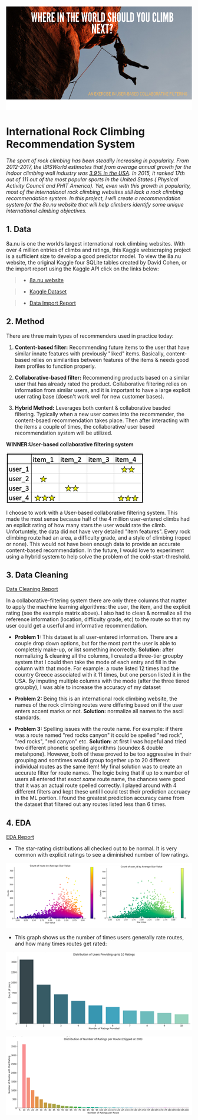 ![cover_photo](./6_README_files/cover_photo.png)
# International Rock Climbing Recommendation System

*The sport of rock climbing has been steadily increasing in popularity. From 2012-2017, the IBISWorld estimates that from average annual growth for the indoor climbing wall industry was [3.9% in the USA](https://www.ibisworld.com/industry-trends/specialized-market-research-reports/consumer-goods-services/sports-recreation/indoor-climbing-walls.html).  In 2015, it ranked 17th out of 111 out of the most popular sports in the United States ( Physical Activity Council and PHIT America). Yet, even with this growth in popularity, most of the international rock climbing websites still lack a rock climbing recommendation system. In this project, I will create a recommendation system for the 8a.nu website that will help climbers identify some unique international climbing objectives.*

## 1. Data

8a.nu is one the world’s largest international rock climbing websites. With over 4 million entries of climbs and ratings, this Kaggle webscraping project is a sufficient size to develop a good predictor model. To view the 8a.nu website, the original Kaggle four SQLite tables created by David Cohen, or the import report using the Kaggle API click on the links below:

> * [8a.nu website](https://www.8a.nu/)

> * [Kaggle Dataset](https://www.kaggle.com/dcohen21/8anu-climbing-logbook)

> * [Data Import Report](https://drive.google.com/open?id=1S4io5Nvz0lcnri_Lz9Mpa_TwLNeoSzGb)

## 2. Method

There are three main types of recommenders used in practice today:

1. **Content-based filter:** Recommending future items to the user that have similar innate features with previously "liked" items. Basically, content-based relies on similarities between features of the items & needs good item profiles to function properly.

2. **Collaborative-based filter:** Recommending products based on a similar user that has already rated the product. Collaborative filtering relies on information from similar users, and it is important to have a large explicit user rating  base (doesn't work well for new customer bases).

3. **Hybrid Method:** Leverages both content & collaborative basded filtering. Typically when a new user comes into the recommender, the content-bsaed recommendation takes place. Then after interacting with the items a couple of times, the collaborative/ user based recommendation system will be utilized.

**WINNER:User-based collaborative filtering system** 

![](./6_README_files/matrix_example.png)

I choose to work with a User-based collaborative filtering system. This made the most sense because half of the 4 million user-entered climbs had an explicit rating of how many stars the user would rate the climb. Unfortuntely, the data did not have very detailed "item features". Every rock climbing route had an area, a difficulty grade, and a style of climbing (roped or none). This would not have been enough data to provide an accurate content-based recommendation. In the future, I would love to experiment using a hybrid system to help solve the problem of the cold-start-threshold.

## 3. Data Cleaning 

[Data Cleaning Report](https://drive.google.com/open?id=195wcooDtT2XhfpRXREWmLovm8XZPNymy)

In a collaborative-filtering system there are only three columns that matter to apply the machine learning algorithms: the user, the item, and the explicit rating (see the example matrix above). I also had to clean & normalize all the reference information (location, difficulty grade, etc) to the route so that my user could get a userful and informative recommendation.

* **Problem 1:** This dataset is all user-entered information. There are a couple drop down options, but for the most part the user is able to completely make-up, or list something incorrectly. **Solution:** after normalizing & cleaning all the columns, I created a three-tier groupby system that I could then take the mode of each entry and fill in the column with that mode. For example: a route listed 12 times had the country Greece associated with it 11 times, but one person listed it in the USA. By imputing multiple columns with the mode (after the three tiered groupby), I was able to increase the accuracy of my dataset

* **Problem 2:** Being this is an international rock climbing website, the names of the rock climbing routes were differing based on if the user enters accent marks or not. **Solution:** normalize all names to the ascii standards. 

* **Problem 3:** Spelling issues with the route name. For example: if there was a route named "red rocks canyon" it could be spelled "red rock", "red rocks", "red canyon" etc. **Solution:** at first I was hopeful and tried two different phonetic spelling algorithms (soundex & double metahpone). However, both of these proved to be too aggressive in their grouping and somtimes would group together up to 20 different individual routes as the same item! My final solution was to create an accurate filter for route names. The logic being that if up to x number of users all entered that *exact same* route name, the chances were good that it was an actual route spelled correctly. I played around with 4 different filters and kept these until I could test their prediction accruacy in the ML portion. I found the greatest prediction accuracy came from the dataset that filtered out any routes listed less than 6 times.

## 4. EDA

[EDA Report](https://colab.research.google.com/drive/14AKVsyXy7yJSxBjmEBFyz7kEX7e9ioM_)

* The star-rating distributions all checked out to be normal. It is very common with explicit ratings to see a diminished number of low ratings.

![](./star_counts.png)

* This graph shows us the number of times users generally rate routes, and how many times routes get rated: 

![](./6_README_files/user_count.png)

![](./6_README_files/route_count.png)




